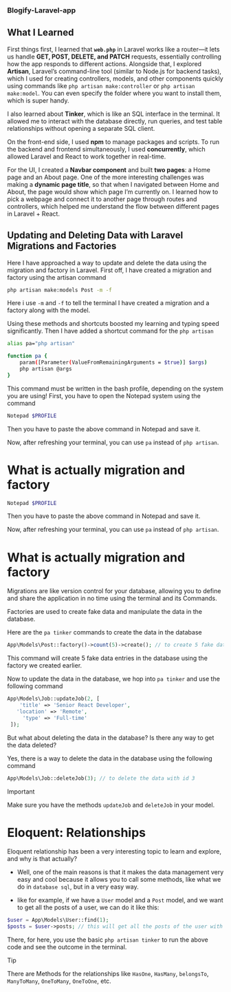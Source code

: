 ### Blogify-Laravel-app

## What I Learned

First things first, I learned that **`web.php`** in Laravel works like a router—it lets us handle **GET, POST, DELETE, and PATCH** requests, essentially controlling how the app responds to different actions. Alongside that, I explored **Artisan**, Laravel’s command-line tool (similar to Node.js for backend tasks), which I used for creating controllers, models, and other components quickly using commands like `php artisan make:controller` or `php artisan make:model`. You can even specify the folder where you want to install them, which is super handy.

I also learned about **Tinker**, which is like an SQL interface in the terminal. It allowed me to interact with the database directly, run queries, and test table relationships without opening a separate SQL client.

On the front-end side, I used **npm** to manage packages and scripts. To run the backend and frontend simultaneously, I used **concurrently**, which allowed Laravel and React to work together in real-time.

For the UI, I created a **Navbar component** and built **two pages**: a Home page and an About page. One of the more interesting challenges was making a **dynamic page title**, so that when I navigated between Home and About, the page would show which page I’m currently on. I learned how to pick a webpage and connect it to another page through routes and controllers, which helped me understand the flow between different pages in Laravel + React.


## Updating and Deleting Data with Laravel Migrations and Factories

Here I have approached a way to update and delete the data using the migration and factory in Laravel.
First off, I have created a migration and factory using the artisan command

```bash
php artisan make:models Post -m -f
```

Here i use `-m` and `-f` to tell the terminal I have created a migration and a factory along with the model.

Using these methods and shortcuts boosted my learning and typing speed significantly.
Then I have added a shortcut command for the `php artisan`

```bash
alias pa="php artisan"

function pa {
    param([Parameter(ValueFromRemainingArguments = $true)] $args)
    php artisan @args
}
```

This command must be written in the bash profile, depending on the system you are using!
First, you have to open the Notepad system using the command

```bash
Notepad $PROFILE
```

Then you have to paste the above command in Notepad and save it.

Now, after refreshing your terminal, you can use `pa` instead of `php artisan`.

# What is actually migration and factory

```bash
Notepad $PROFILE
```

Then you have to paste the above command in Notepad and save it.

Now, after refreshing your terminal, you can use `pa` instead of `php artisan`.

# What is actually migration and factory

Migrations are like version control for your database, allowing you to define and share the application in no time using the terminal and its Commands.

Factories are used to create fake data and manipulate the data in the database.

Here are the `pa tinker` commands to create the data in the database

```php
App\Models\Post::factory()->count(5)->create(); // to create 5 fake data in the database
```

This command will create 5 fake data entries in the database using the factory we created earlier.

Now to update the data in the database, we hop into `pa tinker` and use the following command

```php
App\Models\Job::updateJob(2, [
    'title' => 'Senior React Developer',
   'location' => 'Remote',
     'type' => 'Full-time'
 ]);
```

But what about deleting the data in the database? Is there any way to get the data deleted?

Yes, there is a way to delete the data in the database using the following command

```php
App\Models\Job::deleteJob(3); // to delete the data with id 3
```

> [!IMPORTANT]
> Make sure you have the methods `updateJob` and `deleteJob` in your model.


# Eloquent: Relationships

Eloquent relationship has been a very interesting topic to learn and explore, and why is that actually?


- Well, one of the main reasons is that it makes the data management very easy and cool because it allows you to call some methods, like what we do in `database sql`, but in a very easy way.

- like for example, if we have a `User` model and a `Post` model, and we want to get all the
posts of a user, we can do it like this:

```php
$user = App\Models\User::find(1);
$posts = $user->posts; // this will get all the posts of the user with id one
```

There, for here, you use the basic `php artisan tinker` to  run the above code and see the outcome in the terminal.


> [!TIP]
> There are Methods  for the relationships like `HasOne`, `HasMany`, `belongsTo`, `ManyToMany`, `OneToMany`, `OneToOne`, etc.
